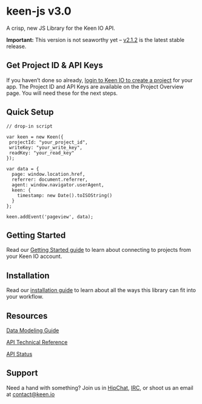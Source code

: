 # keen-js v3.0

A crisp, new JS Library for the Keen IO API.

**Important:** This version is not seaworthy yet – [v2.1.2](https://github.com/keenlabs/keen-js/tree/2.1.2) is the latest stable release.

## Get Project ID & API Keys

If you haven’t done so already, [login to Keen IO to create a project](https://keen.io/add-project) for your app. The Project ID and API Keys are available on the Project Overview page. You will need these for the next steps.


## Quick Setup

```
// drop-in script

var keen = new Keen({
 projectId: "your_project_id",
 writeKey: "your_write_key",
 readKey: "your_read_key"
});
  
var data = {
  page: window.location.href,
  referrer: document.referrer,
  agent: window.navigator.userAgent,
  keen: {
    timestamp: new Date().toISOString()
  }
};
  
keen.addEvent('pageview', data);
```


## Getting Started

Read our [Getting Started guide](./wiki/Getting-Started) to learn about connecting to projects from your Keen IO account.


## Installation

Read our [installation guide](./wiki/Installation) to learn about all the ways this library can fit into your workflow.


## Resources

[Data Modeling Guide](https://keen.io/docs/event-data-modeling/event-data-intro/)

[API Technical Reference](https://keen.io/docs/api/reference/)

[API Status](http://status.keen.io/)


## Support

Need a hand with something? Join us in [HipChat](http://users.keen.io/), [IRC](http://webchat.freenode.net/?channels=keen-io), or shoot us an email at [contact@keen.io](mailto:contact@keen.io)